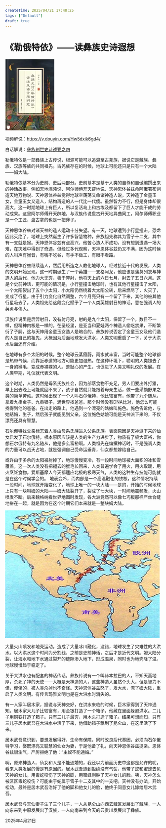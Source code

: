 ```yaml
---
createTime: 2025/04/21 17:40:25
tags: ["Default"]
draft: true
---
```


# 《勒俄特依》——读彝族史诗遐想

![image-20250423114954774](assets/image-20250423114954774.png)

 

视频解说：https://v.douyin.com/Hw5dxik6gd4/ 

白话解说：[彝族创世史诗述要之四](http://www.yizuren.com/yistudy/yxzlwx/20933.html)

 

勒俄特依是一部彝族上古传说，根源可能可以追溯至古羌族，据说它是藏族、彝族、汉族等族的共同祖先。古羌族存在的时候，地球上可能还只是只有一个大陆——姆大陆。

勒俄特依基本分为史前、史后两部分。史前基本是基于人类的自尊和自傲编撰出来的神话故事，例如天地混沌说、阿尔师傅开天辟地说、天神恩体谷兹命阿俄署布创造天地万物说、天神恩体谷兹觉得地球空荡荡又命诸神造人说，天神造了金童玉女，金童玉女又造人，结构再造的人一代比一代傻。虽然智力不行，但是身体却很高大，这一时期地球上有巨人，所以复活岛上和古埃及都留下了巨人才能干成的劳动成果。这里阿尔师傅开天辟地，与汉族传说盘古开天地异曲同工，阿尔师傅职业是一个工匠，盘古拿的也是一把斧子。

天神恩体谷兹对诸天神的造人运动十分失望。有一天，地球遭到小行星撞击，恐龙因此灭绝了，地球上突然诞生了许多智慧物种，彝族祖先称其为雪子十二支，其中有一支就是猴。天神恩体谷兹有点高兴，他苦心造人不成功，没有想到遭遇一场大难，在灾难中得到了奇遇。但经过多代观察，天神恩体谷兹仍又不满，因为这时候的人叫声有猴音，有嘴不吃谷，有手不做工，有眼不看路。

天神恩体谷兹继续造人，然后用所造之人教化地球人，经过接近十代的发展，人类的文明开始呈现。这一时期诞生了一个英雄——支格阿龙，他应该是蒲莫列衣与神造人的后代，他力大无穷，善于羿射，他将天上的六日七月，射去了五日六月。这是个史前神话，更可能的情况是，小行星撞击地球时，也有其他行星撞击了太阳，一个太阳裂出了五个小太阳，小太阳仍然绕着大太阳公转，后来燃尽了，火灭了，变成了行星。由于引力变化自然调整，六个月亮只有一个留了下来，其他的被其他行星吸去了。人类祖先给这段变化赋予了一个人类英雄射日的神话，意在强调人的英勇与伟大。

汉族传说里是后羿射日，没有射月亮，射的是九个太阳，保留了一个，数目不一样，但精神内核是一样的。在圣经里，是亚当和夏娃两个神造人偷吃禁果，不断繁衍了子嗣，这与天神用金童玉女造人是暗合的。彝族传说否定了金童玉女及他们造的人是自己的祖先，大概因为后面地球发大洪水，人类文明重启了一下，关于大洪水后面还有介绍。

在地球有多个太阳的时候，整个地球云蒸霞蔚，雨水就丰富，当时可能整个地球都是热带气候，而靠近赤道的地方可能更加湿热。在这种环境下，聪明的人类褪去了一身的猴毛，变成赤裸裸的人。羞耻心的产生，也促进了人类文明礼仪的发展。在人类早期，礼仪就代表文明。

这个时期，人类仍然是母系氏族社会，因为部落食物不充足，男人们要出外打猎，早上出去晚上可能就回不来了，孩子自然就只能跟着母亲生活，做一些采摘野果之类的简单劳动。这时候出现了一个人叫石尔俄特，他比较富有，他带了九个随从，拿着九串金子、九串银子，满世界找爸爸。那个时候没有DNA比对，他怎么可能找得到他的爸爸。在出走的路上，他遇到一个漂亮的姑娘叫施色。施色告诉他，与她结婚，生子，然后孩子就能见到父亲。这位施色姑娘可能是天神派下来的，不仅漂亮还具有智慧。

石尔俄特找父亲标志着人类由母系氏族进入父系氏族。表面原因是天神派下来的仙女启发了石尔俄特，根本原因应该是人类的生产力进步了，物质有了极大富裕，你想石尔俄特有九名随从，他是多么富裕啊。人类祖先在编撰神话时，不是强调人类的力量可以战天占地，就是强调自己受命运垂青，仙女都想嫁给自己。

或许由于多余的太阳被射掉了，地球慢慢变冷，有一段时间地球被大面积的冰和雪覆盖，这一次人类没有把褪去的猴毛长回来，人类普遍学会了用火，用火取暖，用火烹饪食物。爱斯基摩人今天都适应北极的极寒天气，人类的这种生存技能可能就是在这个时候学会的。
地表变冷，而内部是一个高温融化的铁核，这种情况持续一段时间，地球就开始变化了，地球上唯一的一块大陆——是的，开始的时候地球上只有一块叫姆的大陆——姆大陆裂开了，裂成了七大块，一时间地震频发，火山喷发不断。后来魏格纳看世界地图时发现，各大洲竟然可以像七巧板那样严丝合缝地拼在一起，就是因为在这个时期它们本来就是一整块姆大陆。

![image-20250423115007223](assets/image-20250423115007223.png)

大量火山喷发和地壳运动，造成了大量冰川融化，没错，地球发生了灾难性的大洪水。以大洪水这个时间为分割线，之前是史前神话，之后才是近代文明。姆大陆分裂，让海水和地下水通过裂开的缝隙渗入地下，形成温泉，同时也为地壳降了温。地球慢慢趋于稳定了。

关于大洪水也有配套的神话传话，彝族传说有一个叫赫本拉巴的人，不知天高地厚，杀死了神的天使——大概是天神造的人，这些神造人虽然个头大，但是智力不佳，傻傻的，被人类杀掉也不奇怪。天神恩体谷兹怒了，发大水，淹了姆大陆，重启了人类文明。有传言玛雅文明也是在大洪水时消失的。

有一人家叫居木家，据说与天神交好，在洪水来临的时候，巨木家得到了天神通知。居木家大儿子比较富有，用金银打造了一个箱子，他藏在里面躲避洪水。二儿子用铜铁打造了箱子。只有三儿子最穷，用木头打造了箱子。结果可想而知，只有三儿子居木武吾在大洪水中活了下来，他借助箱子飘到了昆仑山，在这里活了下来。

居木武吾意识到，要想发展得好，生命有保障，同时改良后代基因，必须向石尔俄特学习，娶既漂亮又聪慧的仙女为妻，于是他备了礼，向天神恩体谷兹提亲。恩体谷兹很生气，严厉拒绝了他：“主奴不能通婚。”

啊，原来神造人、仙女和人是不能通婚的，我还以为前面历史中这都是允许的呢，看来人类发展的慢是有原因的。居木武吾遭到拒绝没有气馁，他带了蛇和蜜蜂去见天神的女儿，用毒蛇咬伤了天神的脚，用蜜蜂刺肿了天神女儿的脸。咦，天神怎么被区区毒蛇咬伤？可能由于蛇属于雪子十二支其中的一支吧。天神没有办法，开始松动，最终是居木武吾治好了他的脚和他女儿的脸，他终于同意女儿嫁给居木武吾。

居木武吾与天仙妻子生了三个儿子，一人从昆仑山向西去藏区发展出了藏族，一人向东来到中原发展出了汉族，一人向南来到今天的云贵川发展出了彝族。

2025年4月21日

